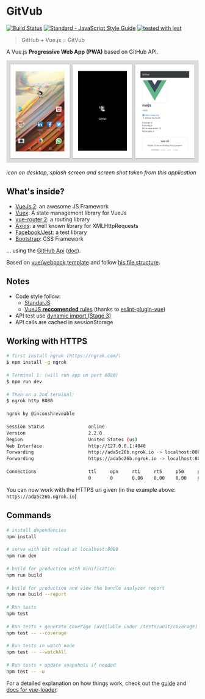 # GitVub

[![Build Status](https://travis-ci.org/maxpou/gitvub.svg?branch=master)](https://travis-ci.org/maxpou/gitvub) [![Standard - JavaScript Style Guide](https://img.shields.io/badge/code_style-standard-brightgreen.svg)](https://standardjs.com) [![tested with jest](https://img.shields.io/badge/tested_with-jest-99424f.svg)](https://github.com/facebook/jest)

> GitHub + Vue.js = GitVub

A Vue.js **Progressive Web App (PWA)** based on GitHub API.

![mobile screens](docs/mobile-screens.png)

*icon on desktop, splash screen and screen shot taken from this application*

## What's inside?

* [VueJs 2](https://vuejs.org/): an awesome JS Framework
* [Vuex](https://vuex.vuejs.org/en/): A state management library for VueJs
* [vue-router 2](https://router.vuejs.org/en/): a routing library
* [Axios](https://github.com/mzabriskie/axios): a well known library for XMLHttpRequests
* [Facebook/Jest](https://facebook.github.io/jest/): a test library
* [Bootstrap](http://getbootstrap.com/docs/4.0/getting-started/introduction/): CSS Framework

... using the [GitHub Api](https://api.github.com/) ([doc](https://developer.github.com/v3)).

Based on [vue/webpack template](https://github.com/vuejs-templates/webpack) and follow [his file structure](http://vuejs-templates.github.io/webpack/structure.html).


## Notes

* Code style follow:
  * [StandarJS](https://standardjs.com/)
  * [VueJS **reccomended** rules](https://vuejs.org/v2/style-guide/) (thanks to [eslint-plugin-vue](https://github.com/vuejs/eslint-plugin-vue#readme))
* API test use [dynamic import (Stage 3)](https://github.com/tc39/proposal-dynamic-import)
* API calls are cached in sessionStorage

## Working with HTTPS

```bash
# first install ngrok (https://ngrok.com/)
$ npm install -g ngrok

# Terminal 1: (will run app on port 8080)
$ npm run dev

# Then on a 2nd terminal:
$ ngrok http 8080

ngrok by @inconshreveable                                                                                                                                                                                                   (Ctrl+C to quit)

Session Status                online
Version                       2.2.8
Region                        United States (us)
Web Interface                 http://127.0.0.1:4040
Forwarding                    http://ada5c26b.ngrok.io -> localhost:8080
Forwarding                    https://ada5c26b.ngrok.io -> localhost:8080

Connections                   ttl     opn     rt1     rt5     p50     p90
                              0       0       0.00    0.00    0.00    0.00
```

You can now work with the HTTPS url given (in the example above: `https://ada5c26b.ngrok.io`)

## Commands

``` bash
# install dependencies
npm install

# serve with hot reload at localhost:8080
npm run dev

# build for production with minification
npm run build

# build for production and view the bundle analyzer report
npm run build --report

# Run tests
npm test

# Run tests + generate coverage (available under /tests/unit/coverage)
npm test -- --coverage

# Run tests in watch node
npm test -- --watchAll

# Run tests + update snapshots if needed
npm test -- -u
```

For a detailed explanation on how things work, check out the [guide](http://vuejs-templates.github.io/webpack/) and [docs for vue-loader](http://vuejs.github.io/vue-loader).
